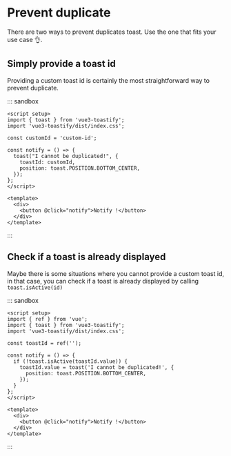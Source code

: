 # Prevent duplicate

There are two ways to prevent duplicates toast. Use the one that fits your use case 👌.

## Simply provide a toast id

Providing a custom toast id is certainly the most straightforward way to prevent duplicate.


::: sandbox
```vue App.vue
<script setup>
import { toast } from 'vue3-toastify';
import 'vue3-toastify/dist/index.css';

const customId = 'custom-id';

const notify = () => {
  toast("I cannot be duplicated!", {
    toastId: customId,
    position: toast.POSITION.BOTTOM_CENTER,
  });
};
</script>

<template>
  <div>
    <button @click="notify">Notify !</button>
  </div>
</template>
```
:::

## Check if a toast is already displayed

Maybe there is some situations where you cannot provide a custom toast id, in that case, you can check if a toast is already displayed by calling `toast.isActive(id)`


::: sandbox
```vue App.vue
<script setup>
import { ref } from 'vue';
import { toast } from 'vue3-toastify';
import 'vue3-toastify/dist/index.css';

const toastId = ref('');

const notify = () => {
  if (!toast.isActive(toastId.value)) {
    toastId.value = toast('I cannot be duplicated!', {
      position: toast.POSITION.BOTTOM_CENTER,
    });
  }
};
</script>

<template>
  <div>
    <button @click="notify">Notify !</button>
  </div>
</template>
```
:::
